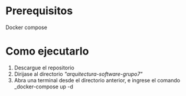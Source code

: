 # Prerequisitos
Docker compose
# Como ejecutarlo
1. Descargue el repositorio
2. Dirijase al directorio _"arquitectura-software-grupo7"_
3. Abra una terminal desde el directorio anterior, e ingrese el comando _docker-compose up -d
